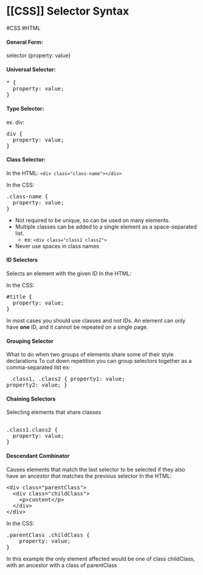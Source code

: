# [[CSS]] Selector Syntax
#CSS #HTML

#### General Form:
selector {property: value}

#### Universal Selector:
<pre>
* {
  property: value;
}
</pre>

#### Type Selector:
ex. div: 
<pre>
div {
  property: value;
}
</pre>

#### Class Selector:
In the HTML: `<div class="class-name"></div>`

In the CSS: 
<pre>
.class-name {
  property: value;
}
</pre>
- Not required to be unique, so can be used on many elements.
- Multiple classes can be added to a single element as a space-separated list.
	- ex: `<div class="class1 class2">`
- Never use spaces in class names

#### ID Selectors
Selects an element with the given ID
In the HTML: <div id="title"></div>
In the CSS: 
<pre>
#title {
  property: value;
}
</pre>
In most cases you should use classes and not IDs.
An element can only have **one** ID, and it cannot be repeated on a single page.

#### Grouping Selector
What to do when two groups of elements share some of their style declarations
To cut down repetition you can group selectors together as a comma-separated list
ex:<pre> .class1, .class2 {
  property1: value; 
  property2: value;
}</pre>

#### Chaining Selectors
Selecting elements that share classes
<pre> 
.class1.class2 {
  property: value;
}
</pre>

#### Descendant Combinator
Causes elements that match the last selector to be selected if they also have an ancestor that matches the previous selector
In the HTML:
<pre>&lt;div class="parentClass"&gt;
  &lt;div class="childClass"&gt;
    &lt;p>content&lt;/p&gt;
  &lt;/div&gt;
&lt;/div&gt;</pre>
In the CSS:
<pre>
.parentClass .childClass {
	property: value;
}
</pre>
In this example the only element affected would be one of class childClass, with an ancestor with a class of parentClass